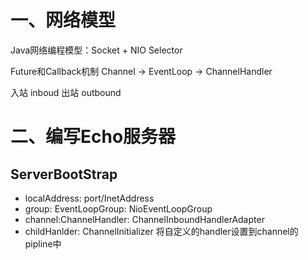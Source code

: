 # 一、网络模型
Java网络编程模型：Socket + NIO Selector


Future和Callback机制
Channel -> EventLoop -> ChannelHandler 

入站 inboud
出站 outbound



# 二、编写Echo服务器


## ServerBootStrap
- localAddress: port/InetAddress
- group: EventLoopGroup: NioEventLoopGroup
- channel:ChannelHandler: ChannelInboundHandlerAdapter
- childHanlder: ChannelInitializer 将自定义的handler设置到channel的pipline中




